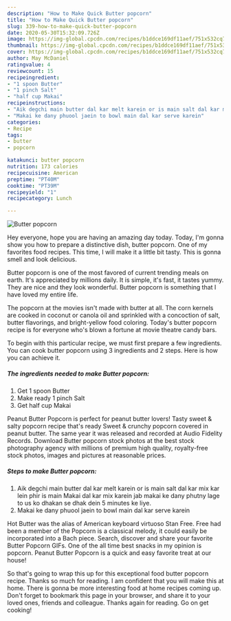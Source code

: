```yaml
---
description: "How to Make Quick Butter popcorn"
title: "How to Make Quick Butter popcorn"
slug: 339-how-to-make-quick-butter-popcorn
date: 2020-05-30T15:32:09.726Z
image: https://img-global.cpcdn.com/recipes/b1ddce169df11aef/751x532cq70/butter-popcorn-recipe-main-photo.jpg
thumbnail: https://img-global.cpcdn.com/recipes/b1ddce169df11aef/751x532cq70/butter-popcorn-recipe-main-photo.jpg
cover: https://img-global.cpcdn.com/recipes/b1ddce169df11aef/751x532cq70/butter-popcorn-recipe-main-photo.jpg
author: May McDaniel
ratingvalue: 4
reviewcount: 15
recipeingredient:
- "1 spoon Butter"
- "1 pinch Salt"
- "half cup Makai"
recipeinstructions:
- "Aik degchi main butter dal kar melt karein or is main salt dal kar mix kar lein phir is main Makai dal kar mix karein jab makai ke dany phutny lage to us ko dhakan se dhak dein 5 minutes ke liye."
- "Makai ke dany phuool jaein to bowl main dal kar serve karein"
categories:
- Recipe
tags:
- butter
- popcorn

katakunci: butter popcorn 
nutrition: 173 calories
recipecuisine: American
preptime: "PT40M"
cooktime: "PT39M"
recipeyield: "1"
recipecategory: Lunch

---
```



![Butter popcorn](https://img-global.cpcdn.com/recipes/b1ddce169df11aef/751x532cq70/butter-popcorn-recipe-main-photo.jpg)

Hey everyone, hope you are having an amazing day today. Today, I'm gonna show you how to prepare a distinctive dish, butter popcorn. One of my favorites food recipes. This time, I will make it a little bit tasty. This is gonna smell and look delicious.

Butter popcorn is one of the most favored of current trending meals on earth. It's appreciated by millions daily. It is simple, it's fast, it tastes yummy. They are nice and they look wonderful. Butter popcorn is something that I have loved my entire life.

The popcorn at the movies isn&#39;t made with butter at all. The corn kernels are cooked in coconut or canola oil and sprinkled with a concoction of salt, butter flavorings, and bright-yellow food coloring. Today&#39;s butter popcorn recipe is for everyone who&#39;s blown a fortune at movie theatre candy bars.


To begin with this particular recipe, we must first prepare a few ingredients. You can cook butter popcorn using 3 ingredients and 2 steps. Here is how you can achieve it.

<!--inarticleads1-->

##### The ingredients needed to make Butter popcorn:

1. Get 1 spoon Butter
1. Make ready 1 pinch Salt
1. Get half cup Makai


Peanut Butter Popcorn is perfect for peanut butter lovers! Tasty sweet &amp; salty popcorn recipe that&#39;s ready Sweet &amp; crunchy popcorn covered in peanut butter. The same year it was released and recorded at Audio Fidelity Records. Download Butter popcorn stock photos at the best stock photography agency with millions of premium high quality, royalty-free stock photos, images and pictures at reasonable prices. 

<!--inarticleads2-->

##### Steps to make Butter popcorn:

1. Aik degchi main butter dal kar melt karein or is main salt dal kar mix kar lein phir is main Makai dal kar mix karein jab makai ke dany phutny lage to us ko dhakan se dhak dein 5 minutes ke liye.
1. Makai ke dany phuool jaein to bowl main dal kar serve karein


Hot Butter was the alias of American keyboard virtuoso Stan Free. Free had been a member of the Popcorn is a classical melody, it could easily be incorporated into a Bach piece. Search, discover and share your favorite Butter Popcorn GIFs. One of the all time best snacks in my opinion is popcorn. Peanut Butter Popcorn is a quick and easy favorite treat at our house! 

So that's going to wrap this up for this exceptional food butter popcorn recipe. Thanks so much for reading. I am confident that you will make this at home. There is gonna be more interesting food at home recipes coming up. Don't forget to bookmark this page in your browser, and share it to your loved ones, friends and colleague. Thanks again for reading. Go on get cooking!

